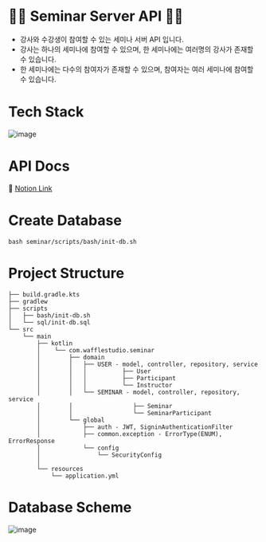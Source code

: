 # 👨‍🏫 Seminar Server API 👨‍🎓

- 강사와 수강생이 참여할 수 있는 세미나 서버 API 입니다.
- 강사는 하나의 세미나에 참여할 수 있으며, 한 세미나에는 여러명의 강사가 존재할 수 있습니다.
- 한 세미나에는 다수의 참여자가 존재할 수 있으며, 참여자는 여러 세미나에 참여할 수 있습니다.

# Tech Stack
![image](https://user-images.githubusercontent.com/70942197/153562892-0b77b664-4e9c-4d1b-8bef-3e46f1ca1683.png)

# API Docs
🔗 [Notion Link](https://eggplant-sumac-51e.notion.site/Seminar-API-Document-a37fea9c43c14153a3c42b803ec63769)

# Create Database
```shell
bash seminar/scripts/bash/init-db.sh
```

# Project Structure
```text
├── build.gradle.kts
├── gradlew
├── scripts
│   ├── bash/init-db.sh
│   └── sql/init-db.sql
└── src
    └── main
        ├── kotlin
        │    └── com.wafflestudio.seminar
        │        ├── domain
        │        │   ├── USER - model, controller, repository, service
        │        │   │          ├── User
        │        │   │          ├── Participant
        │        │   │          └── Instructor
        │        │   └── SEMINAR - model, controller, repository, service
        │        │                 ├── Seminar
        │        │                 └── SeminarParticipant
        │        └── global
        │            ├── auth - JWT, SigninAuthenticationFilter
        │            ├── common.exception - ErrorType(ENUM), ErrorResponse
        │            └── config
        │                └── SecurityConfig
        │
        └── resources
            └── application.yml
```

# Database Scheme
![image](https://user-images.githubusercontent.com/70942197/145923909-d83c8743-0139-409c-a398-f7935bb52a6d.png)
